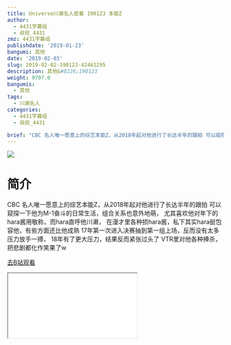 ```yaml
---
title: Universe川濑名人密着 190123 本能Z
author:
  - 4431字幕组
  - 叔叔_4431
zmz: 4431字幕组
publishdate: '2019-01-23'
bangumi: 其他
date: '2019-02-03'
slug: 2019-02-02-190123-42461295
description: 其他&#8226;190123
weight: 9797.0
bangumis:
  - 其他
tags:
  - 川濑名人
categories:
  - 4431字幕组
  - 叔叔_4431

brief: "CBC 名人唯一愿意上的综艺本能Z，从2018年起对他进行了长达半年的跟拍 可以窥探一下他为M-1奋斗的日常生活，组合关系也意外地萌， 尤其喜欢他对年下的hara酱用敬称，而hara直呼他川濑， 在漫才里各种损hara酱，私下其实hara挺包容他，有些方面还比他成熟 17年第一次进入决赛抽到第一组上场，反而没有太多压力放手一搏， 18年有了更大压力，结果反而紧张过头了 VTR里对他各种捧杀，把悲剧都化作笑果了w"
---
```

![](https://i.imgur.com/j3SX0sj.jpg)
# 简介  
CBC
名人唯一愿意上的综艺本能Z，从2018年起对他进行了长达半年的跟拍
可以窥探一下他为M-1奋斗的日常生活，组合关系也意外地萌，
尤其喜欢他对年下的hara酱用敬称，而hara直呼他川濑，
在漫才里各种损hara酱，私下其实hara挺包容他，有些方面还比他成熟
17年第一次进入决赛抽到第一组上场，反而没有太多压力放手一搏，
18年有了更大压力，结果反而紧张过头了
VTR里对他各种捧杀，把悲剧都化作笑果了w  

[去B站观看](https://www.bilibili.com/video/av42461295/)
<div class ="resp-container"><iframe class="testiframe" src="//player.bilibili.com/player.html?aid=42461295"", scrolling="no", allowfullscreen="true" > </iframe></div> 
